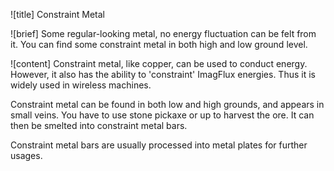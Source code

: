 ![title]
Constraint Metal

![brief]
Some regular-looking metal, no energy fluctuation can be felt from it. You can find some constraint metal in both high and low ground level.

![content]
Constraint metal, like copper, can be used to conduct energy. However, it also has the ability to 'constraint' ImagFlux energies. Thus it is widely used in wireless
machines.

Constraint metal can be found in both low and high grounds, and appears in small veins. You have to use stone pickaxe or up to harvest the ore. It can then be smelted
into constraint metal bars.

Constraint metal bars are usually processed into metal plates for further usages.